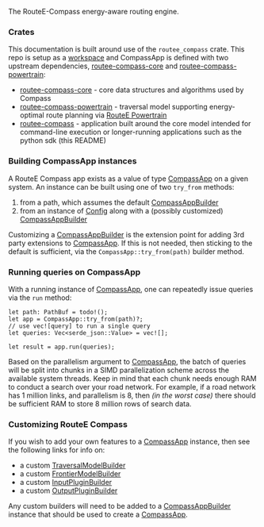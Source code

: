 The RouteE-Compass energy-aware routing engine.

### Crates

This documentation is built around use of the `routee_compass` crate.
This repo is setup as a [workspace](https://doc.rust-lang.org/book/ch14-03-cargo-workspaces.html) and CompassApp is defined with two upstream dependencies, [routee-compass-core] and [routee-compass-powertrain]:

* [routee-compass-core] - core data structures and algorithms used by Compass
* [routee-compass-powertrain] - traversal model supporting energy-optimal route planning via [RouteE Powertrain](https://github.com/nrel/routee-powertrain)
* [routee-compass] - application built around the core model intended for command-line execution or longer-running applications such as the python sdk (this README)

### Building CompassApp instances

A RouteE Compass app exists as a value of type [CompassApp] on a given system.
An instance can be built using one of two `try_from` methods:
  1. from a path, which assumes the default [CompassAppBuilder]
  2. from an instance of [Config](https://docs.rs/config/latest/config/) along with a (possibly customized) [CompassAppBuilder]

Customizing a [CompassAppBuilder] is the extension point for adding 3rd party extensions to [CompassApp].
If this is not needed, then sticking to the default is sufficient, via the `CompassApp::try_from(path)` builder method.

### Running queries on CompassApp

With a running instance of [CompassApp], one can repeatedly issue queries via the `run` method:

```ignore
let path: PathBuf = todo!();
let app = CompassApp::try_from(path)?;
// use vec![query] to run a single query
let queries: Vec<serde_json::Value> = vec![];

let result = app.run(queries);
```

Based on the parallelism argument to [CompassApp], the batch of queries will be split into chunks in a SIMD parallelization scheme across the available system threads. 
Keep in mind that each chunk needs enough RAM to conduct a search over your road network.
For example, if a road network has 1 million links, and parallelism is 8, then _(in the worst case)_ there should be sufficient RAM to store 8 million rows of search data.

### Customizing RouteE Compass

If you wish to add your own features to a [CompassApp] instance, then see the following links for info on:
  - a custom [TraversalModelBuilder]
  - a custom [FrontierModelBuilder]
  - a custom [InputPluginBuilder]
  - a custom [OutputPluginBuilder]

Any custom builders will need to be added to a [CompassAppBuilder] instance that should be used to create a [CompassApp].

[CompassApp]: crate::app::compass::routee_compass::CompassApp
[CompassAppBuilder]: crate::app::compass::config::routee_compass_builder::CompassAppBuilder
[TraversalModelBuilder]: routee_compass_core::app::compass::config::builders::TraversalModelBuilder
[FrontierModelBuilder]: routee_compass_core::app::compass::config::builders::FrontierModelBuilder
[InputPluginBuilder]: crate::app::compass::config::builders::InputPluginBuilder
[OutputPluginBuilder]: crate::app::compass::config::builders::OutputPluginBuilder

[routee-compass-core]: routee_compass_core
[routee-compass-powertrain]: routee_compass_powertrain
[routee-compass]: self
